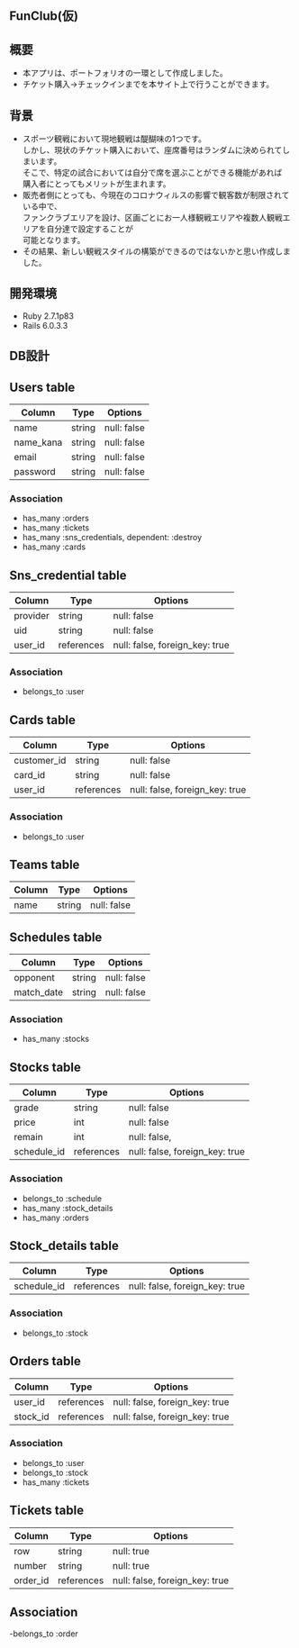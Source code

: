 ## FunClub(仮)

## 概要
- 本アプリは、ポートフォリオの一環として作成しました。
- チケット購入→チェックインまでを本サイト上で行うことができます。

## 背景
- スポーツ観戦において現地観戦は醍醐味の1つです。  
  しかし、現状のチケット購入において、座席番号はランダムに決められてしまいます。  
  そこで、特定の試合においては自分で席を選ぶことができる機能があれば  
  購入者にとってもメリットが生まれます。
- 販売者側にとっても、今現在のコロナウィルスの影響で観客数が制限されている中で、  
  ファンクラブエリアを設け、区画ごとにお一人様観戦エリアや複数人観戦エリアを自分達で設定することが  
  可能となります。  
- その結果、新しい観戦スタイルの構築ができるのではないかと思い作成しました。  

## 開発環境
- Ruby 2.7.1p83
- Rails 6.0.3.3

## DB設計
## Users table
| Column    | Type   | Options     |
| --------- | ------ | ----------- |
| name      | string | null: false |
| name_kana | string | null: false |
| email     | string | null: false |
| password  | string | null: false |
### Association
- has_many :orders
- has_many :tickets
- has_many :sns_credentials, dependent: :destroy
- has_many :cards


## Sns_credential table
| Column   | Type       | Options                        |
| -------- | ---------- | ------------------------------ |
| provider | string     | null: false                    |
| uid      | string     | null: false                    |
| user_id  | references | null: false, foreign_key: true |

### Association
- belongs_to :user


## Cards table
| Column      | Type       | Options                        |
| ----------- |----------- | ------------------------------ |
| customer_id | string     | null: false                    |
| card_id     | string     | null: false                    |
| user_id     | references | null: false, foreign_key: true |

### Association
- belongs_to :user


## Teams table
| Column | Type       | Options     |
| ------ |----------- | ----------- |
| name   | string     | null: false |


## Schedules table
| Column     | Type       | Options     |
| ---------- |----------- | ----------- |
| opponent   | string     | null: false |
| match_date | string     | null: false |

### Association
- has_many :stocks


## Stocks table
| Column      | Type       | Options                        |
| ----------- |----------- | ------------------------------ |
| grade       | string     | null: false                    |
| price       | int        | null: false                    |
| remain      | int        | null: false,                   |
| schedule_id | references | null: false, foreign_key: true |

### Association
- belongs_to :schedule
- has_many   :stock_details
- has_many   :orders


## Stock_details table
| Column      | Type       | Options                        |
| ----------- |----------- | ------------------------------ |
| schedule_id | references | null: false, foreign_key: true |

### Association
- belongs_to :stock


## Orders table
| Column   | Type       | Options                        |
| -------- |----------- | ------------------------------ |
| user_id  | references | null: false, foreign_key: true |
| stock_id | references | null: false, foreign_key: true |

### Association
- belongs_to :user
- belongs_to :stock
- has_many   :tickets


## Tickets table
| Column   | Type       | Options                        |
| -------- |----------- | ------------------------------ |
| row      | string     | null: true                     |
| number   | string     | null: true                     |
| order_id | references | null: false, foreign_key: true |

## Association
-belongs_to :order